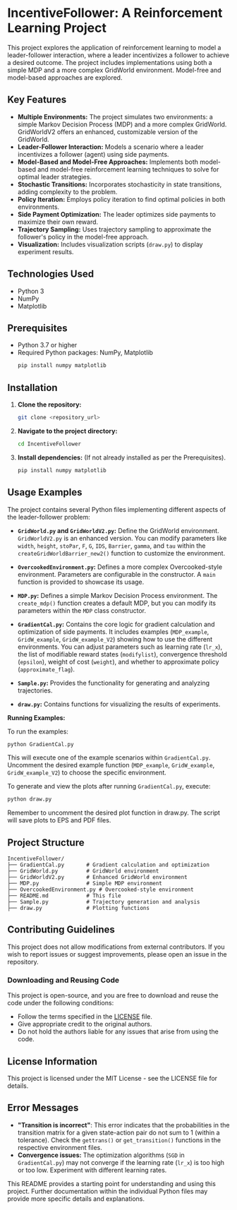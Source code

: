 # IncentiveFollower: A Reinforcement Learning Project

This project explores the application of reinforcement learning to model a leader-follower interaction, where a leader incentivizes a follower to achieve a desired outcome.  The project includes implementations using both a simple MDP and a more complex GridWorld environment. Model-free and model-based approaches are explored.


## Key Features

* **Multiple Environments:**  The project simulates two environments: a simple Markov Decision Process (MDP) and a more complex GridWorld.  GridWorldV2 offers an enhanced, customizable version of the GridWorld.
* **Leader-Follower Interaction:** Models a scenario where a leader incentivizes a follower (agent) using side payments.
* **Model-Based and Model-Free Approaches:** Implements both model-based and model-free reinforcement learning techniques to solve for optimal leader strategies.
* **Stochastic Transitions:** Incorporates stochasticity in state transitions, adding complexity to the problem.
* **Policy Iteration:** Employs policy iteration to find optimal policies in both environments.
* **Side Payment Optimization:** The leader optimizes side payments to maximize their own reward.
* **Trajectory Sampling:** Uses trajectory sampling to approximate the follower's policy in the model-free approach.
* **Visualization:** Includes visualization scripts (`draw.py`) to display experiment results.


## Technologies Used

* Python 3
* NumPy
* Matplotlib


## Prerequisites

* Python 3.7 or higher
* Required Python packages: NumPy, Matplotlib
  ```bash
  pip install numpy matplotlib
  ```

## Installation

1. **Clone the repository:**
   ```bash
   git clone <repository_url>
   ```
2. **Navigate to the project directory:**
   ```bash
   cd IncentiveFollower
   ```
3. **Install dependencies:** (If not already installed as per the Prerequisites).
   ```bash
   pip install numpy matplotlib
   ```


## Usage Examples

The project contains several Python files implementing different aspects of the leader-follower problem:

* **`GridWorld.py` and `GridWorldV2.py`:** Define the GridWorld environment. `GridWorldV2.py` is an enhanced version. You can modify parameters like `width`, `height`, `stoPar`, `F`, `G`, `IDS`, `Barrier`, `gamma`, and `tau` within the `createGridWorldBarrier_new2()` function to customize the environment.

* **`OvercookedEnvironment.py`:** Defines a more complex Overcooked-style environment. Parameters are configurable in the constructor. A `main` function is provided to showcase its usage.

* **`MDP.py`:** Defines a simple Markov Decision Process environment. The `create_mdp()` function creates a default MDP, but you can modify its parameters within the `MDP` class constructor.

* **`GradientCal.py`:** Contains the core logic for gradient calculation and optimization of side payments.  It includes examples (`MDP_example`, `GridW_example`, `GridW_example_V2`) showing how to use the different environments. You can adjust parameters such as learning rate (`lr_x`), the list of modifiable reward states (`modifylist`), convergence threshold (`epsilon`), weight of cost (`weight`), and whether to approximate policy (`approximate_flag`).

* **`Sample.py`:**  Provides the functionality for generating and analyzing trajectories.

* **`draw.py`:** Contains functions for visualizing the results of experiments.


**Running Examples:**

To run the examples:

```bash
python GradientCal.py 
```
This will execute one of the example scenarios within `GradientCal.py`.  Uncomment the desired example function (`MDP_example`, `GridW_example`, `GridW_example_V2`) to choose the specific environment.

To generate and view the plots after running `GradientCal.py`, execute:

```bash
python draw.py 
```
Remember to uncomment the desired plot function in draw.py.  The script will save plots to EPS and PDF files.


## Project Structure

```
IncentiveFollower/
├── GradientCal.py       # Gradient calculation and optimization
├── GridWorld.py         # GridWorld environment
├── GridWorldV2.py       # Enhanced GridWorld environment
├── MDP.py               # Simple MDP environment
├── OvercookedEnvironment.py # Overcooked-style environment
├── README.md            # This file
├── Sample.py            # Trajectory generation and analysis
├── draw.py              # Plotting functions
```

## Contributing Guidelines

This project does not allow modifications from external contributors. If you wish to report issues or suggest improvements, please open an issue in the repository.


### Downloading and Reusing Code
This project is open-source, and you are free to download and reuse the code under the following conditions:
- Follow the terms specified in the [LICENSE](LICENSE) file.
- Give appropriate credit to the original authors.
- Do not hold the authors liable for any issues that arise from using the code.


## License Information

This project is licensed under the MIT License - see the LICENSE file for details.

## Error Messages

* **"Transition is incorrect"**: This error indicates that the probabilities in the transition matrix for a given state-action pair do not sum to 1 (within a tolerance).  Check the `gettrans()` or `get_transition()` functions in the respective environment files.
* **Convergence issues:** The optimization algorithms (`SGD` in `GradientCal.py`) may not converge if the learning rate (`lr_x`) is too high or too low.  Experiment with different learning rates.

This README provides a starting point for understanding and using this project.  Further documentation within the individual Python files may provide more specific details and explanations.
